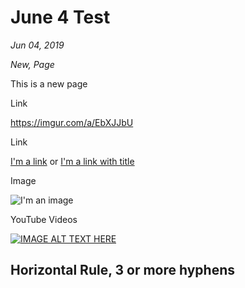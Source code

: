# June 4 Test

*Jun 04, 2019*

*New, Page*

This is a new page

Link

https://imgur.com/a/EbXJJbU

Link

[I'm a link](https://imgur.com/a/EbXJJbU)
or
[I'm a link with title](https://www.google.com "Google's Homepage")

Image

![I'm an image](https://kayakfriendly.com/img/12.jpg)

YouTube Videos

[![IMAGE ALT TEXT HERE](http://img.youtube.com/vi/V29U8BCbzkg/0.jpg)](http://www.youtube.com/watch?v=V29U8BCbzkg)

Horizontal Rule, 3 or more hyphens
---
